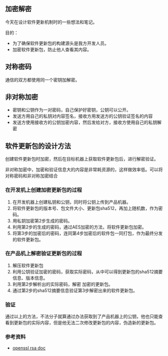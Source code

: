 ---
---

## 加密解密

今天在设计软件更新机制时的一些想法和笔记。

目的：

* 为了确保软件更新包的构建源头是我方开发人员。
* 加密软件更新包，防止他人查看其内容。

## 对称密码

通信的双方都使用同一个密钥加解密。

## 非对称加密

* 密钥和公钥作为一对密码，自己保护好密钥，公钥可以公开。
* 发送方用自己的私钥对内容签名，接收方用发送方的公钥验证签名的内容
* 发送方使用接收方的公钥加密内容，然后发给对方，接收方使用自己的私钥解密

## 软件更新包的设计方法

创建软件更新包时加密，然后在目标机器上获取软件更新包后，进行解密验证。

非对称加密中，加密和验证信息大的内容是非常耗资源的，这样做效率低。可以将对称密码和非对称加密结合

### 在开发机上创建加密更新包的过程

1. 在开发机器上创建私钥和公钥，同时将公钥上传到产品机器。
2. 将软件更新包的版本号、包文件大小、更新包sha512，再加上随机数，作为密码。
3. 用私钥加密第2步生成的密码。
4. 利用第2步的生成的密码，通过AES加密的方法，将软件更新包加密。
5. 将第3步的加密后的密码，连同第4步加密后的软件包一同打包，作为最终分发的软件更新包。

### 在产品机上解密验证更新包的过程

1. 解压软件更新包
2. 利用公钥验证加密的密码，获取实际密码，从中可以得到更新包的sha512摘要信息、版本信息。
3. 利用第2步解析出的实际密码，解密 加密的更新包。
4. 通过第2步的sha512摘要信息验证第3步解密出来的软件更新包。

### 验证

通过以上的方法，不法分子就算通过办法获取到了产品机器上的公钥，他也只能查看到更新包的实际内容，但是他无法二次修改更新包的内容，伪造新的更新包。


### 参考资料

* [openssl rsa doc](https://www.openssl.org/docs/manmaster/man1/rsa.html)
